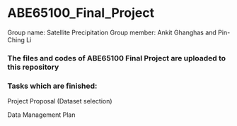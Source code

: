 # ABE65100_Final_Project

Group name: Satellite Precipitation 
Group member: Ankit Ghanghas and Pin-Ching Li 

### The files and codes of ABE65100 Final Project are uploaded to this repository 

### Tasks which are finished: 

Project Proposal (Dataset selection)

Data Management Plan 
